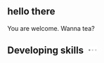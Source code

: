 ## hello there

You are welcome. Wanna tea?

## Developing skills  <img src="https://github.com/ilRECh/ilRECh/blob/main/three_dots_.gif" width="20" />
